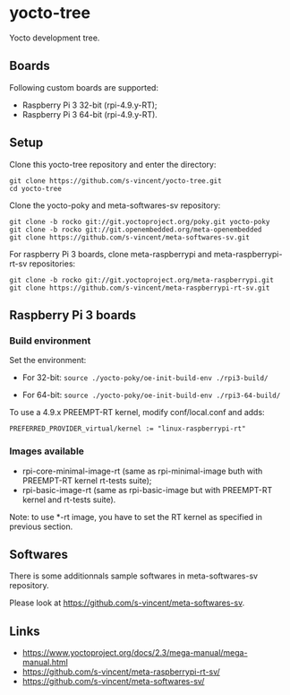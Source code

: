 # yocto-tree

Yocto development tree.

## Boards

Following custom boards are supported:
- Raspberry Pi 3 32-bit (rpi-4.9.y-RT);
- Raspberry Pi 3 64-bit (rpi-4.9.y-RT).

## Setup

Clone this yocto-tree repository and enter the directory:

```
git clone https://github.com/s-vincent/yocto-tree.git
cd yocto-tree
```

Clone the yocto-poky and meta-softwares-sv repository:

```
git clone -b rocko git://git.yoctoproject.org/poky.git yocto-poky
git clone -b rocko git://git.openembedded.org/meta-openembedded
git clone https://github.com/s-vincent/meta-softwares-sv.git
```

For raspberry Pi 3 boards, clone meta-raspberrypi and meta-raspberrypi-rt-sv
repositories:

```
git clone -b rocko git://git.yoctoproject.org/meta-raspberrypi.git
git clone https://github.com/s-vincent/meta-raspberrypi-rt-sv.git
```

## Raspberry Pi 3 boards

### Build environment

Set the environment:

* For 32-bit:
`source ./yocto-poky/oe-init-build-env ./rpi3-build/`

* For 64-bit:
`source ./yocto-poky/oe-init-build-env ./rpi3-64-build/`

To use a 4.9.x PREEMPT-RT kernel, modify conf/local.conf and adds:

`PREFERRED_PROVIDER_virtual/kernel := "linux-raspberrypi-rt"`

### Images available

* rpi-core-minimal-image-rt (same as rpi-minimal-image buth with PREEMPT-RT
kernel rt-tests suite);
* rpi-basic-image-rt (same as rpi-basic-image but with PREEMPT-RT kernel and
rt-tests suite).

Note: to use *-rt image, you have to set the RT kernel as specified in previous
section.

## Softwares

There is some additionnals sample softwares in meta-softwares-sv repository.

Please look at https://github.com/s-vincent/meta-softwares-sv.

## Links

* https://www.yoctoproject.org/docs/2.3/mega-manual/mega-manual.html
* https://github.com/s-vincent/meta-raspberrypi-rt-sv/
* https://github.com/s-vincent/meta-softwares-sv/

